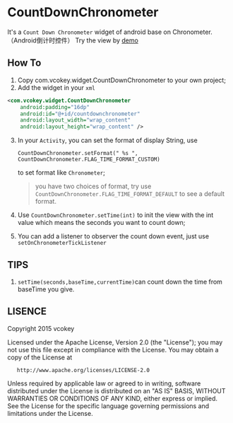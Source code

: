 ﻿# CountDownChronometer
It's a `Count Down Chronometer` widget of android base on Chronometer.  （Android倒计时控件）
Try the view by [demo](https://github.com/rednels/CountDownChronometer/tree/master/demo)

How To
--------------

1. Copy com.vcokey.widget.CountDownChronometer to your own project;
2. Add the widget in your `xml`

 ```xml
<com.vcokey.widget.CountDownChronometer
     android:padding="16dp"
     android:id="@+id/countdownchronometer"
     android:layout_width="wrap_content"
     android:layout_height="wrap_content" />
``` 
3. In your `Activity`, you can set the format of display String, use 

   `CountDownChronometer.setFormat(" %s ", CountDownChronometer.FLAG_TIME_FORMAT_CUSTOM)` 

   to set format like `Chronometer`;

   > you have two choices of format, try use `CountDownChronometer.FLAG_TIME_FORMAT_DEFAULT` to see a default format.
 
4. Use `CountDownChronometer.setTime(int)` to init the view with the int value which means the seconds you want to count down; 
5. You can add a listener to observer the count down event, just use `setOnChronometerTickListener`

TIPS
--------------

1. `setTime(seconds,baseTime,currentTime)`can count down the time from baseTime you give.


LISENCE
--------------

   Copyright 2015 vcokey

   Licensed under the Apache License, Version 2.0 (the "License");
   you may not use this file except in compliance with the License.
   You may obtain a copy of the License at

       http://www.apache.org/licenses/LICENSE-2.0

   Unless required by applicable law or agreed to in writing, software
   distributed under the License is distributed on an "AS IS" BASIS,
   WITHOUT WARRANTIES OR CONDITIONS OF ANY KIND, either express or implied.
   See the License for the specific language governing permissions and
   limitations under the License.
